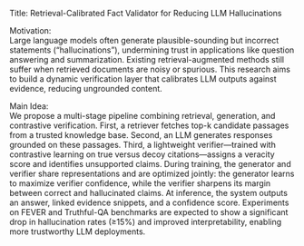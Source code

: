 Title: Retrieval-Calibrated Fact Validator for Reducing LLM Hallucinations

Motivation:  
Large language models often generate plausible-sounding but incorrect statements (“hallucinations”), undermining trust in applications like question answering and summarization. Existing retrieval-augmented methods still suffer when retrieved documents are noisy or spurious. This research aims to build a dynamic verification layer that calibrates LLM outputs against evidence, reducing ungrounded content.

Main Idea:  
We propose a multi-stage pipeline combining retrieval, generation, and contrastive verification. First, a retriever fetches top-k candidate passages from a trusted knowledge base. Second, an LLM generates responses grounded on these passages. Third, a lightweight verifier—trained with contrastive learning on true versus decoy citations—assigns a veracity score and identifies unsupported claims. During training, the generator and verifier share representations and are optimized jointly: the generator learns to maximize verifier confidence, while the verifier sharpens its margin between correct and hallucinated claims. At inference, the system outputs an answer, linked evidence snippets, and a confidence score. Experiments on FEVER and Truthful-QA benchmarks are expected to show a significant drop in hallucination rates (≥15%) and improved interpretability, enabling more trustworthy LLM deployments.